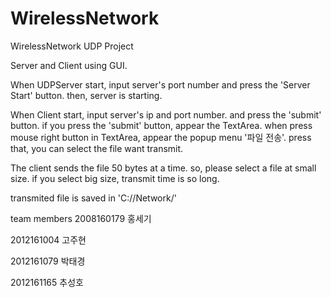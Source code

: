 # WirelessNetwork
WirelessNetwork UDP Project

Server and Client using GUI.

When UDPServer start, input server's port number and press the 'Server Start' button.
then, server is starting.

When Client start, input server's ip and port number. and press the 'submit' button.
if you press the 'submit' button, appear the TextArea. when press mouse right button in TextArea, appear the popup menu '파일 전송'.
press that, you can select the file want transmit.

The client sends the file 50 bytes at a time. so, please select a file at small size.
if you select big size, transmit time is so long.

transmited file is saved in 'C://Network/' 


team members
2008160179 홍세기

2012161004 고주현

2012161079 박태경

2012161165 추성호
